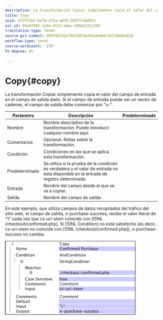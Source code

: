 ```yaml
---
description: La transformación Copiar simplemente copia el valor del campo de entrada en el campo de salida dado. Si el campo de entrada puede ser un vector de cadenas, el campo de salida debe comenzar por "x-".
title: Copy
uuid: 073f53bf-befb-4fba-a8f8-260ffcdd007c
exl-id: 04e97006-1e8e-4123-bbbc-b90a5231170f
translation-type: tm+mt
source-git-commit: d9df90242ef96188f4e4b5e6d04cfef196b0a628
workflow-type: tm+mt
source-wordcount: '176'
ht-degree: 6%

---
```


# Copy{#copy}

La transformación Copiar simplemente copia el valor del campo de entrada en el campo de salida dado. Si el campo de entrada puede ser un vector de cadenas, el campo de salida debe comenzar por &quot;x-&quot;.

| Parámetro | Descripción | Predeterminado |
|---|---|---|
| Nombre | Nombre descriptivo de la transformación. Puede introducir cualquier nombre aquí. |  |
| Comentarios | Opcional. Notas sobre la transformación. |  |
| Condición | Condiciones en las que se aplica esta transformación. |  |
| Predeterminado | Se utiliza si la prueba de la condición es verdadera y el valor de entrada no está disponible en la entrada de registro determinada. |  |
| Entrada | Nombre del campo desde el que se va a copiar. |  |
| Salida | Nombre del campo de salida. |  |

En este ejemplo, que utiliza campos de datos recopilados del tráfico del sitio web, el campo de salida, x-purchase-success, recibe el valor literal de &quot;1&quot; cada vez que cs-uri-stem coincide con [!DNL /checkout/confirmed.php]. Si [!DNL Condition] no está satisfecho (es decir, cs-uri-stem no coincide con [!DNL /checkout/confirmed.php]), x-purchase-success no cambia.

![](assets/cfg_TransformationType_Copy.png)
